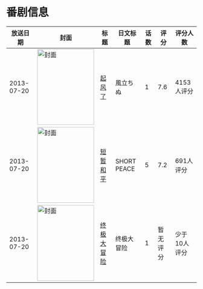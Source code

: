 # 番剧信息

|放送日期|封面|标题|日文标题|话数|评分|评分人数|
|---|---|---|---|---|---|---|
|2013-07-20|<img src="//lain.bgm.tv/pic/cover/c/a0/2a/56846_9P9zW.jpg" alt="封面" style="width:150px;height:200px;object-fit:cover;">|[起风了](https://bangumi.tv/subject/56846)|風立ちぬ|1|7.6|4153人评分|
|2013-07-20|<img src="//lain.bgm.tv/pic/cover/c/23/96/66449_q3mmX.jpg" alt="封面" style="width:150px;height:200px;object-fit:cover;">|[短暂和平](https://bangumi.tv/subject/66449)|SHORT PEACE|5|7.2|691人评分|
|2013-07-20|<img src="//lain.bgm.tv/pic/cover/c/51/6f/194701_DuZQK.jpg" alt="封面" style="width:150px;height:200px;object-fit:cover;">|[终极大冒险](https://bangumi.tv/subject/194701)|终极大冒险|1|暂无评分|少于10人评分|
